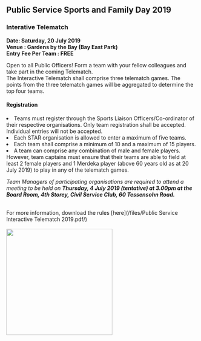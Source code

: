 <!-- ---
title: 'PSSFD - Interactive Telematch'
permalink: events/sports-and-family-day/event-details/interactive-telematch
breadcrumb: 'Sports and Family Day'

--- -->


## Public Service Sports and Family Day 2019
### Interative Telematch
<b>
Date: Saturday, 20 July 2019 <br>
Venue : Gardens by the Bay (Bay East Park) <br>
Entry Fee Per Team : FREE <br>
</b>

Open to all Public Officers! Form a team with your fellow colleagues and take part in the coming Telematch. <br>
The Interactive Telematch shall comprise three telematch games. The points from the three telematch games will be aggregated to determine the top four teams.  <br>

#### Registration 
<li> Teams must register through the Sports Liaison Officers/Co-ordinator of their respective organisations. Only team registration shall be accepted. Individual entries will not be accepted.</li>
<li> Each STAR organisation is allowed to enter a maximum of five teams.</li>
<li> Each team shall comprise a minimum of 10 and a maximum of 15 players.</li>
<li> A team can comprise any combination of male and female players.  However, team captains must ensure that their teams are able to field at least 2 female players and 1 Merdeka player (above 60 years old as at 20 July 2019) to play in any of the telematch games.</li>

<i> Team Managers of participating organisations are required to attend a meeting to be held on <b> Thursday, 4 July 2019 (tentative) at 3.00pm at the Board Room, 4th Storey, Civil Service Club, 60 Tessensohn Road. </b></i>

<br>
For more information, download the rules [here](/files/Public Service Interactive Telematch 2019.pdf/) <br>
<br>
<a href="https://www.csc.sg/stargames/Event-Listing-Civil-Service-Club-Tournament-Registration"><img src="/images/sign-up-btn.png" style="width:280px" />
